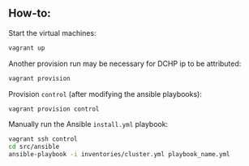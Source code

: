 ## How-to:

Start the virtual machines:

```bash
vagrant up
```

Another provision run may be necessary for DCHP ip to be attributed:
```bash
vagrant provision
```

Provision ```control``` (after modifying the ansible playbooks):

```bash
vagrant provision control
```

Manually run the Ansible `install.yml` playbook:

```bash
vagrant ssh control
cd src/ansible
ansible-playbook -i inventories/cluster.yml playbook_name.yml
```
